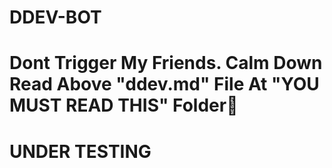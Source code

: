 # DDEV-BOT

# Dont Trigger My Friends. Calm Down Read Above "ddev.md" File At "YOU MUST READ THIS" Folder🤩

# UNDER TESTING
